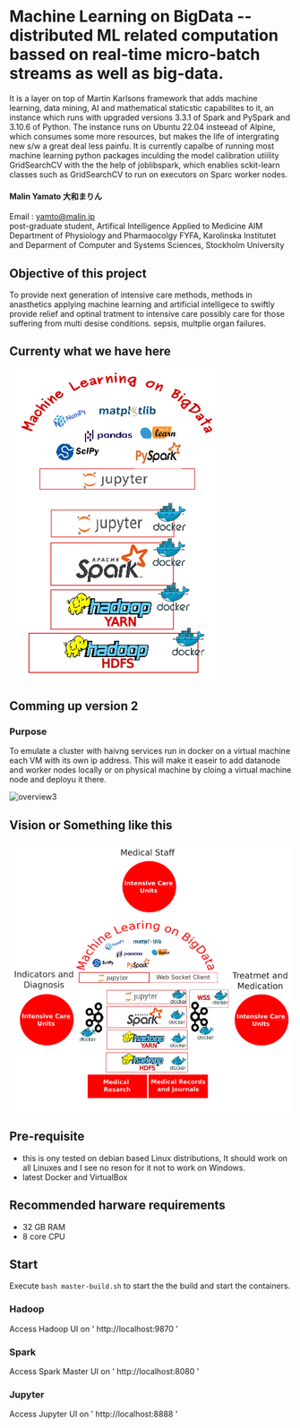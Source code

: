 # Machine Learning on BigData -- distributed ML related computation bassed on real-time micro-batch streams as well as big-data.  

It is a layer on top of Martin Karlsons framework that adds machine learning, data mining, AI and mathematical staticstic capabilites to it, an instance which runs with upgraded versions 3.3.1 of Spark and PySpark and 3.10.6 of Python. The instance runs on Ubuntu 22.04 insteead of Alpine, which consumes some more resources, but makes the life of intergrating new s/w a great deal less painfu. It is currently capalbe of running most machine learning python packages inculding the model calibration utiility GridSearchCV with the the help of joblibspark, which enablies sckit-learn classes such as GridSearchCV to run on executors on Sparc worker nodes. 

#### Malin Yamato 大和まりん
Email : yamto@malin.jp \
post-graduate student, Artifical Intelligence Applied to Medicine AIM \
Department of Physiology and Pharmaocolgy FYFA, Karolinska Institutet and 
Deparment of Computer and Systems Sciences, Stockholm University

## Objective of this project
To provide next generation of intensive care methods, methods in anasthetics applying machine learning and artificial intelligece to swiftly provide relief and optinal tratment to intensive care possibly care for those suffering from multi desise conditions. sepsis, multplie organ failures.



## Currenty what we have here

![overview][ml2]

## Comming up version 2
### Purpose
To emulate a cluster with haivng services run in docker on a virtual machine each VM with its own ip address. This will make it easeir to add datanode and worker nodes locally or on physical machine by cloing a virtual machine node and deployu it there. 

![overview3][v2]

## Vision or Something like this

![overview1][iva]

## Pre-requisite
- this is ony tested on debian based Linux distributions, It should work on all Linuxes and I see no reson for it not to work on Windows.
- latest Docker and VirtualBox

## Recommended harware requirements
- 32 GB RAM 
- 8 core CPU

## Start

Execute `bash master-build.sh` to start the the build and start the containers.

### Hadoop
Access Hadoop UI on ' http://localhost:9870 '

### Spark
Access Spark Master UI on ' http://localhost:8080 '

### Jupyter
Access Jupyter UI on ' http://localhost:8888 '

[linkedin-malin]: ttps://www.linkedin.com/in/malin-yamato-l%C3%A4%C3%A4kk%C3%B6-randstr%C3%B6m-5032041a3/
[ml2]: ml2.png
[iva]: iva3.png
[v2]: MLBD.png


